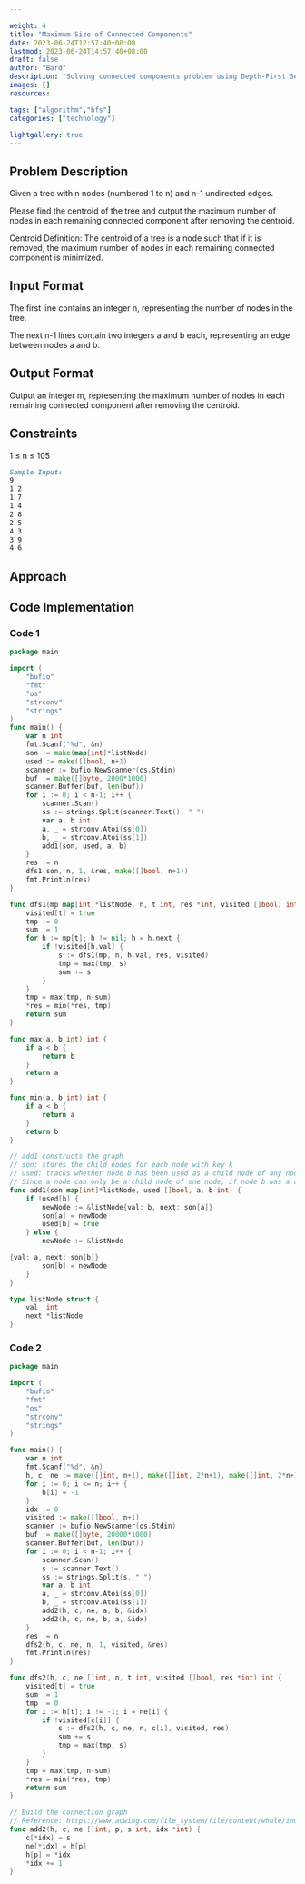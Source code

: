 ```yaml
---

weight: 4
title: "Maximum Size of Connected Components"
date: 2023-06-24T12:57:40+08:00
lastmod: 2023-06-24T14:57:40+08:00
draft: false
author: "Bard"
description: "Solving connected components problem using Depth-First Search"
images: []
resources:

tags: ["algorithm","bfs"]
categories: ["technology"]

lightgallery: true
---
```


## Problem Description
Given a tree with n nodes (numbered 1 to n) and n-1 undirected edges. 

Please find the centroid of the tree and output the maximum number of nodes in each remaining connected component after removing the centroid.

Centroid Definition: The centroid of a tree is a node such that if it is removed, the maximum number of nodes in each remaining connected component is minimized.

## Input Format
The first line contains an integer n, representing the number of nodes in the tree.

The next n-1 lines contain two integers a and b each, representing an edge between nodes a and b.

## Output Format
Output an integer m, representing the maximum number of nodes in each remaining connected component after removing the centroid.

## Constraints
1 ≤ n ≤ 105

```markdown
Sample Input:
9
1 2
1 7
1 4
2 8
2 5
4 3
3 9
4 6
```

## Approach

## Code Implementation
### Code 1

```go
package main

import (
	"bufio"
	"fmt"
	"os"
	"strconv"
	"strings"
)
func main() {
	var n int
	fmt.Scanf("%d", &n)
	son := make(map[int]*listNode)
	used := make([]bool, n+1)
	scanner := bufio.NewScanner(os.Stdin)
	buf := make([]byte, 2000*1000)
	scanner.Buffer(buf, len(buf))
	for i := 0; i < n-1; i++ {
		scanner.Scan()
		ss := strings.Split(scanner.Text(), " ")
		var a, b int
		a, _ = strconv.Atoi(ss[0])
		b, _ = strconv.Atoi(ss[1])
		add1(son, used, a, b)
	}
	res := n
	dfs1(son, n, 1, &res, make([]bool, n+1))
	fmt.Println(res)
}

func dfs1(mp map[int]*listNode, n, t int, res *int, visited []bool) int {
	visited[t] = true
	tmp := 0
	sum := 1
	for h := mp[t]; h != nil; h = h.next {
		if !visited[h.val] {
			s := dfs1(mp, n, h.val, res, visited)
			tmp = max(tmp, s)
			sum += s
		}
	}
	tmp = max(tmp, n-sum)
	*res = min(*res, tmp)
	return sum
}

func max(a, b int) int {
	if a < b {
		return b
	}
	return a
}

func min(a, b int) int {
	if a < b {
		return a
	}
	return b
}

// add1 constructs the graph
// son: stores the child nodes for each node with key k
// used: tracks whether node b has been used as a child node of any node
// Since a node can only be a child node of one node, if node b was a child node before, then at this moment, node b is the parent node of node a, and node a is the child node of node b
func add1(son map[int]*listNode, used []bool, a, b int) {
	if !used[b] {
		newNode := &listNode{val: b, next: son[a]}
		son[a] = newNode
		used[b] = true
	} else {
		newNode := &listNode

{val: a, next: son[b]}
		son[b] = newNode
	}
}

type listNode struct {
	val  int
	next *listNode
}

```

### Code 2

```go
package main

import (
	"bufio"
	"fmt"
	"os"
	"strconv"
	"strings"
)

func main() {
	var n int
	fmt.Scanf("%d", &n)
	h, c, ne := make([]int, n+1), make([]int, 2*n+1), make([]int, 2*n+1)
	for i := 0; i <= n; i++ {
		h[i] = -1
	}
	idx := 0
	visited := make([]bool, n+1)
	scanner := bufio.NewScanner(os.Stdin)
	buf := make([]byte, 20000*1000)
	scanner.Buffer(buf, len(buf))
	for i := 0; i < n-1; i++ {
		scanner.Scan()
		s := scanner.Text()
		ss := strings.Split(s, " ")
		var a, b int
		a, _ = strconv.Atoi(ss[0])
		b, _ = strconv.Atoi(ss[1])
		add2(h, c, ne, a, b, &idx)
		add2(h, c, ne, b, a, &idx)
	}
	res := n
	dfs2(h, c, ne, n, 1, visited, &res)
	fmt.Println(res)
}

func dfs2(h, c, ne []int, n, t int, visited []bool, res *int) int {
	visited[t] = true
	sum := 1
	tmp := 0
	for i := h[t]; i != -1; i = ne[i] {
		if !visited[c[i]] {
			s := dfs2(h, c, ne, n, c[i], visited, res)
			sum += s
			tmp = max(tmp, s)
		}
	}
	tmp = max(tmp, n-sum)
	*res = min(*res, tmp)
	return sum
}

// Build the connection graph
// Reference: https://www.acwing.com/file_system/file/content/whole/index/content/4446359/
func add2(h, c, ne []int, p, s int, idx *int) {
	c[*idx] = s
	ne[*idx] = h[p]
	h[p] = *idx
	*idx += 1
}

```